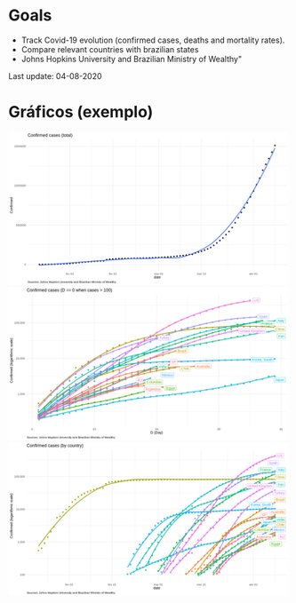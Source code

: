# Goals
 
 - Track Covid-19 evolution (confirmed cases, deaths and mortality rates).
 - Compare relevant countries with brazilian states
 - Johns Hopkins University and Brazilian Ministry of Wealthy"

Last update: 04-08-2020

# Gráficos (exemplo)

![](img/confirmed_total.png) 
![](img/confirmed_detail.png)
![](img/confirmed_compare.png) 
